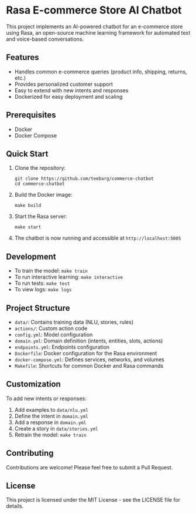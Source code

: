 # Rasa E-commerce Store AI Chatbot

This project implements an AI-powered chatbot for an e-commerce store using Rasa, an open-source machine learning framework for automated text and voice-based conversations.

## Features

- Handles common e-commerce queries (product info, shipping, returns, etc.)
- Provides personalized customer support
- Easy to extend with new intents and responses
- Dockerized for easy deployment and scaling

## Prerequisites

- Docker
- Docker Compose

## Quick Start

1. Clone the repository:
   ```
   git clone https://github.com/teebarg/commerce-chatbot
   cd commerce-chatbot
   ```

2. Build the Docker image:
   ```
   make build
   ```

3. Start the Rasa server:
   ```
   make start
   ```

4. The chatbot is now running and accessible at `http://localhost:5005`

## Development

- To train the model: `make train`
- To run interactive learning: `make interactive`
- To run tests: `make test`
- To view logs: `make logs`

## Project Structure

- `data/`: Contains training data (NLU, stories, rules)
- `actions/`: Custom action code
- `config.yml`: Model configuration
- `domain.yml`: Domain definition (intents, entities, slots, actions)
- `endpoints.yml`: Endpoints configuration
- `Dockerfile`: Docker configuration for the Rasa environment
- `docker-compose.yml`: Defines services, networks, and volumes
- `Makefile`: Shortcuts for common Docker and Rasa commands

## Customization

To add new intents or responses:
1. Add examples to `data/nlu.yml`
2. Define the intent in `domain.yml`
3. Add a response in `domain.yml`
4. Create a story in `data/stories.yml`
5. Retrain the model: `make train`

## Contributing

Contributions are welcome! Please feel free to submit a Pull Request.

## License

This project is licensed under the MIT License - see the LICENSE file for details.
